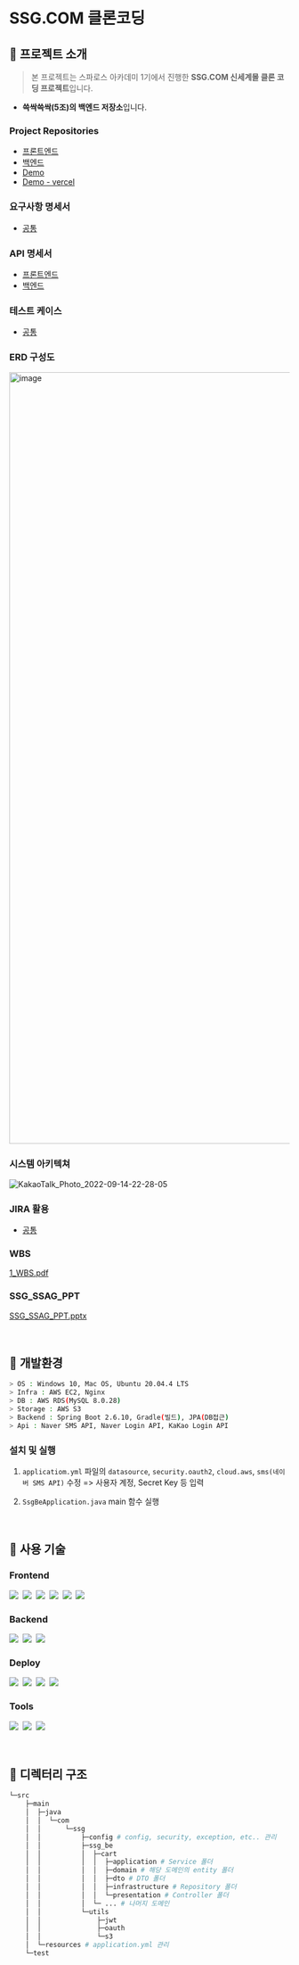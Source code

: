 # SSG.COM 클론코딩

## 📍 프로젝트 소개

> 본 프로젝트는 스파로스 아카데미 1기에서 진행한 **SSG.COM 신세계몰 클론 코딩 프로젝트**입니다.

- **쓱싹쓱싹(5조)의 백엔드 저장소**입니다.

### Project Repositories

- [프론트엔드](https://github.com/Im-hass/SSG_SSAG_FE)
- [백엔드](https://github.com/K-J-HYEON/SSG_SSAG_BE)
- [Demo](https://ssg-ssag.vercel.app/)
- [Demo - vercel](https://ssg-ssag.vercel.app/)

### 요구사항 명세서
- [공통](https://applebanana.atlassian.net/wiki/spaces/SPHAR/pages/2457601)

### API 명세서
- [프론트엔드](https://docs.google.com/spreadsheets/d/1fM01AirK6FbQDCM7PbVAU5i9HcCoMQ53Etgj0bbUIto/edit#gid=0)
- [백엔드](https://docs.google.com/spreadsheets/d/1Aq4r99EeWKmvo9DBn9GqJEGnWcX8iQBx/edit#gid=990061567)

### 테스트 케이스
- [공통](https://docs.google.com/spreadsheets/d/1L2U9AW0K4CZAcw2gEB2nxJ5lRfKHPoah/edit#gid=2076342699)

### ERD 구성도
<img width="1384" alt="image" src="https://user-images.githubusercontent.com/77037051/191955769-2823838f-625b-4aac-910a-e778d5d9242c.png">


### 시스템 아키텍쳐
![KakaoTalk_Photo_2022-09-14-22-28-05](https://user-images.githubusercontent.com/77037051/190167424-5181ad73-1d2b-487d-9d77-175b9e647498.png)

### JIRA 활용
- [공통](https://applebanana.atlassian.net/jira/software/projects/SPHAR/boards/2)


### WBS
[1_WBS.pdf](https://github.com/K-J-HYEON/SSG_SSAG_BE_5Group/files/9590848/1_WBS.pdf)


### SSG_SSAG_PPT
[SSG_SSAG_PPT.pptx](https://github.com/K-J-HYEON/SSG_SSAG_BE_5Group/files/9590846/SSG_SSAG_PPT.pptx)

&nbsp;

## 📍 개발환경

```bash
> OS : Windows 10, Mac OS, Ubuntu 20.04.4 LTS
> Infra : AWS EC2, Nginx
> DB : AWS RDS(MySQL 8.0.28)
> Storage : AWS S3
> Backend : Spring Boot 2.6.10, Gradle(빌드), JPA(DB접근)
> Api : Naver SMS API, Naver Login API, KaKao Login API
```

### 설치 및 실행

1. `applicatiom.yml` 파일의 `datasource`, `security.oauth2`, `cloud.aws`, `sms(네이버 SMS API)` 수정 => 사용자 계정, Secret Key 등 입력

2. `SsgBeApplication.java` main 함수 실행

&nbsp;

## 📍 사용 기술

### Frontend

<img src="https://img.shields.io/badge/Vscode-23a9f2?style=flat-square&logo=visual studio code&logoColor=white"/></a>&nbsp;
<img src="https://img.shields.io/badge/React-17b6e7?style=flat-square&logo=React&logoColor=white"/></a>&nbsp;
<img src="https://img.shields.io/badge/recoil-17b6e7?style=flat-square&logo=recoil&logoColor=white"/></a>&nbsp;
<img src="https://img.shields.io/badge/SASS-CC6699?style=flat-square&logo=SASS&logoColor=white"/></a>&nbsp;
<img src="https://img.shields.io/badge/ESLint-4B32C3?style=flat-square&logo=ESLint&logoColor=white"/></a>&nbsp;
<img src="https://img.shields.io/badge/Prettier-F7B93E?style=flat-square&logo=Prettier&logoColor=white"/></a>&nbsp;

### Backend

<img src="https://img.shields.io/badge/Spring Boot-6DB33F?style=flat-square&logo=Spring Boot&logoColor=white"/></a>&nbsp;
<img src="https://img.shields.io/badge/Gradle-02303A?style=flat-square&logo=Gradle&logoColor=white"/></a>&nbsp;
<img src="https://img.shields.io/badge/JPA-0D86C1?style=flat-square&logo=JPA&logoColor=white"/></a>&nbsp;

### Deploy

<img src="https://img.shields.io/badge/Amazon EC2-FF9900?style=flat-square&logo=Amazon EC2&logoColor=white"/></a>&nbsp;
<img src="https://img.shields.io/badge/NGINX-009639?style=flat-square&logo=NGINX&logoColor=white"/></a>&nbsp;
<img src="https://img.shields.io/badge/Amazon RDS-527FFF?style=flat-square&logo=Amazon RDS&logoColor=white"/></a>&nbsp;
<img src="https://img.shields.io/badge/Amazon S3-569A31?style=flat-square&logo=Amazon S3&logoColor=white"/></a>&nbsp;


### Tools

<img src="https://img.shields.io/badge/Jira-0052CC?style=flat-square&logo=Jira&logoColor=white"/></a>&nbsp;
<img src="https://img.shields.io/badge/Github-000000?style=flat-square&logo=Github&logoColor=white"/></a>&nbsp;
<img src="https://img.shields.io/badge/Notion-fafafa?style=flat-square&logo=Notion&logoColor=black"/></a>&nbsp;

&nbsp;

## 📍 디렉터리 구조

```bash
└─src
    ├─main
    │  ├─java
    │  │  └─com
    │  │      └─ssg
    │  │          ├─config # config, security, exception, etc.. 관리
    │  │          ├─ssg_be
    │  │          │  ├─cart
    │  │          │  │  ├─application # Service 폴더
    │  │          │  │  ├─domain # 해당 도메인의 entity 폴더
    │  │          │  │  ├─dto # DTO 폴더
    │  │          │  │  ├─infrastructure # Repository 폴더
    │  │          │  │  └─presentation # Controller 폴더
    │  │          │  └─ ... # 나머지 도메인
    │  │          └─utils
    │  │              ├─jwt
    │  │              ├─oauth
    │  │              └─s3
    │  └─resources # application.yml 관리
    └─test
```
